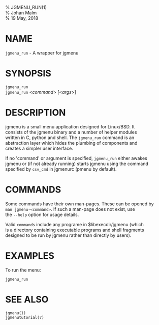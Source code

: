 % JGMENU_RUN(1)  
% Johan Malm  
% 19 May, 2018

# NAME

`jgmenu_run` - A wrapper for jgmenu

# SYNOPSIS

`jgmenu_run`  
`jgmenu_run` <*command*> \[<*args*>]

# DESCRIPTION

jgmenu is a small menu application designed for Linux/BSD. It  
consists of the jgmenu binary and a number of helper modules  
written in C, python and shell. The `jgmenu_run` command is an  
abstraction layer which hides the plumbing of components and  
creates a simpler user interface.

If no 'command' or argument is specified, `jgmenu_run` either awakes  
jgmenu or (if not already running) starts jgmenu using the command  
specified by `csv_cmd` in jgmenurc (pmenu by default).

# COMMANDS

Some commands have their own man-pages. These can be opened by  
`man jgmenu-<command>`. If such a man-page does not exist, use  
the `--help` option for usage details.

Valid `commands` include any programe in $libexecdir/jgmenu (which  
is a directory containing executable programs and shell fragments  
designed to be run by jgmenu rather than directly by users).  

# EXAMPLES

To run the menu:

```
jgmenu_run
```

# SEE ALSO

`jgmenu(1)`  
`jgmenututorial(7)`  
